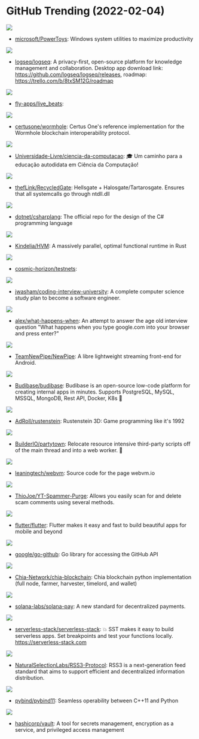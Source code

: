 # GitHub Trending (2022-02-04)

![](https://img.shields.io/badge/C%23-New%20190-green?style=flat-square&logo=appveyor)
- [microsoft/PowerToys](https://github.com/microsoft/PowerToys): Windows system utilities to maximize productivity

![](https://img.shields.io/badge/Clojure-New%2068-green?style=flat-square&logo=appveyor)
- [logseq/logseq](https://github.com/logseq/logseq): A privacy-first, open-source platform for knowledge management and collaboration. Desktop app download link: https://github.com/logseq/logseq/releases, roadmap: https://trello.com/b/8txSM12G/roadmap

![](https://img.shields.io/badge/Elixir-New%2081-green?style=flat-square&logo=appveyor)
- [fly-apps/live_beats](https://github.com/fly-apps/live_beats): 

![](https://img.shields.io/badge/TypeScript-New%2061-green?style=flat-square&logo=appveyor)
- [certusone/wormhole](https://github.com/certusone/wormhole): Certus One's reference implementation for the Wormhole blockchain interoperability protocol.

![](https://img.shields.io/badge/none-New%20190-green?style=flat-square&logo=appveyor)
- [Universidade-Livre/ciencia-da-computacao](https://github.com/Universidade-Livre/ciencia-da-computacao): 🎓 Um caminho para a educação autodidata em Ciência da Computação!

![](https://img.shields.io/badge/C-New%2022-green?style=flat-square&logo=appveyor)
- [thefLink/RecycledGate](https://github.com/thefLink/RecycledGate): Hellsgate + Halosgate/Tartarosgate. Ensures that all systemcalls go through ntdll.dll

![](https://img.shields.io/badge/C%23-New%209-green?style=flat-square&logo=appveyor)
- [dotnet/csharplang](https://github.com/dotnet/csharplang): The official repo for the design of the C# programming language

![](https://img.shields.io/badge/Rust-New%20396-green?style=flat-square&logo=appveyor)
- [Kindelia/HVM](https://github.com/Kindelia/HVM): A massively parallel, optimal functional runtime in Rust

![](https://img.shields.io/badge/Shell-New%2017-green?style=flat-square&logo=appveyor)
- [cosmic-horizon/testnets](https://github.com/cosmic-horizon/testnets): 

![](https://img.shields.io/badge/none-New%20265-green?style=flat-square&logo=appveyor)
- [jwasham/coding-interview-university](https://github.com/jwasham/coding-interview-university): A complete computer science study plan to become a software engineer.

![](https://img.shields.io/badge/none-New%2030-green?style=flat-square&logo=appveyor)
- [alex/what-happens-when](https://github.com/alex/what-happens-when): An attempt to answer the age old interview question "What happens when you type google.com into your browser and press enter?"

![](https://img.shields.io/badge/Java-New%2082-green?style=flat-square&logo=appveyor)
- [TeamNewPipe/NewPipe](https://github.com/TeamNewPipe/NewPipe): A libre lightweight streaming front-end for Android.

![](https://img.shields.io/badge/JavaScript-New%20229-green?style=flat-square&logo=appveyor)
- [Budibase/budibase](https://github.com/Budibase/budibase): Budibase is an open-source low-code platform for creating internal apps in minutes. Supports PostgreSQL, MySQL, MSSQL, MongoDB, Rest API, Docker, K8s 🚀

![](https://img.shields.io/badge/Rust-New%2022-green?style=flat-square&logo=appveyor)
- [AdRoll/rustenstein](https://github.com/AdRoll/rustenstein): Rustenstein 3D: Game programming like it's 1992

![](https://img.shields.io/badge/TypeScript-New%2072-green?style=flat-square&logo=appveyor)
- [BuilderIO/partytown](https://github.com/BuilderIO/partytown): Relocate resource intensive third-party scripts off of the main thread and into a web worker. 🎉

![](https://img.shields.io/badge/HTML-New%20111-green?style=flat-square&logo=appveyor)
- [leaningtech/webvm](https://github.com/leaningtech/webvm): Source code for the page webvm.io

![](https://img.shields.io/badge/Python-New%20322-green?style=flat-square&logo=appveyor)
- [ThioJoe/YT-Spammer-Purge](https://github.com/ThioJoe/YT-Spammer-Purge): Allows you easily scan for and delete scam comments using several methods.

![](https://img.shields.io/badge/Dart-New%2070-green?style=flat-square&logo=appveyor)
- [flutter/flutter](https://github.com/flutter/flutter): Flutter makes it easy and fast to build beautiful apps for mobile and beyond

![](https://img.shields.io/badge/Go-New%205-green?style=flat-square&logo=appveyor)
- [google/go-github](https://github.com/google/go-github): Go library for accessing the GitHub API

![](https://img.shields.io/badge/Python-New%2081-green?style=flat-square&logo=appveyor)
- [Chia-Network/chia-blockchain](https://github.com/Chia-Network/chia-blockchain): Chia blockchain python implementation (full node, farmer, harvester, timelord, and wallet)

![](https://img.shields.io/badge/TypeScript-New%20126-green?style=flat-square&logo=appveyor)
- [solana-labs/solana-pay](https://github.com/solana-labs/solana-pay): A new standard for decentralized payments.

![](https://img.shields.io/badge/TypeScript-New%2031-green?style=flat-square&logo=appveyor)
- [serverless-stack/serverless-stack](https://github.com/serverless-stack/serverless-stack): 💥 SST makes it easy to build serverless apps. Set breakpoints and test your functions locally. https://serverless-stack.com

![](https://img.shields.io/badge/none-New%2021-green?style=flat-square&logo=appveyor)
- [NaturalSelectionLabs/RSS3-Protocol](https://github.com/NaturalSelectionLabs/RSS3-Protocol): RSS3 is a next-generation feed standard that aims to support efficient and decentralized information distribution.

![](https://img.shields.io/badge/C%2B%2B-New%2027-green?style=flat-square&logo=appveyor)
- [pybind/pybind11](https://github.com/pybind/pybind11): Seamless operability between C++11 and Python

![](https://img.shields.io/badge/Go-New%2011-green?style=flat-square&logo=appveyor)
- [hashicorp/vault](https://github.com/hashicorp/vault): A tool for secrets management, encryption as a service, and privileged access management

